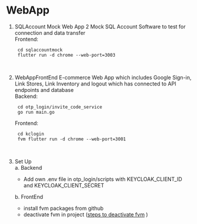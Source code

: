 # WebApp
1. SQLAccount Mock Web App 2
   Mock SQL Account Software to test for connection and data transfer<br>
   Frontend:<br>

        cd sqlaccountmock
        flutter run -d chrome --web-port=3003

    <br>

2. WebAppFrontEnd
   E-commerce Web App which includes Google Sign-in, Link Stores, Link Inventory and logout which has connected to API endpoints and database<br>
   Backend: <br>

        cd otp_login/invite_code_service
        go run main.go
           
    Frontend:<br>

        cd kclogin
        fvm flutter run -d chrome --web-port=3001

    <br>

3. Set Up<br>
   a. Backend
      - Add own .env file in otp_login/scripts with KEYCLOAK_CLIENT_ID and KEYCLOAK_CLIENT_SECRET
   
   b. FrontEnd
      - install fvm packages from github
      - deactivate fvm in project ([steps to deactivate fvm](https://www.notion.so/jssql/13-Deactivate-fvm-in-project-19d6b1f12b088090a714ec0ae190110a?pvs=4)
)
           
    <br>

